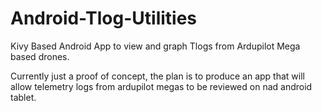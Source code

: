 Android-Tlog-Utilities
======================

Kivy Based Android App to view and graph Tlogs from Ardupilot Mega based drones.

Currently just a proof of concept, the plan is to produce an app that will allow 
telemetry logs from ardupilot megas to be reviewed on nad android tablet.
